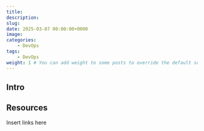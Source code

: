 ```yaml
---
title: 
description: 
slug: 
date: 2025-03-07 00:00:00+0000
image: 
categories:
    - DevOps
tags:
    - DevOps
weight: 1 # You can add weight to some posts to override the default sorting (date descending)
---
```


## Intro

## Resources

Insert links here
